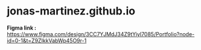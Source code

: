 # jonas-martinez.github.io

**Figma link :** https://www.figma.com/design/3CC7YJMdJ34Z9tYiyl7085/Portfolio?node-id=0-1&t=Z9ZIkkVabWp45O9r-1
